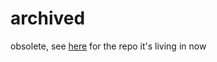 archived
========

obsolete, see [here](https://sr.ht/~remexre/stahlos/) for the repo it's living in now
